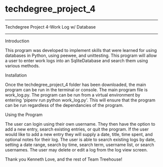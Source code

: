 # techdegree_project_4
_________________________________________

Techdegree Project 4-Work Log w/ Database
_________________________________________

Introduction

This program was developed to implement skills that were learned for using databases in Python, using peewee, and unittesting. This program will allow a user to enter work logs into an SqliteDatabase and search them using various methods.


Installation

Once the techdegree_project_4 folder has been downloaded, the main program can be run in the terminal or console. The main program file is work_log.py. The program can be run from a virtual environment by entering 'pipenv run python work_log.py'. This will ensure that the program can be run regardless of the dependancies of the program.


Using the Program

The user can login using their own username. They then have the option to add a new entry, search existing entries, or quit the program. If the user would like to add a new entry they will supply a date, title, time spent, and optional notes for their log. The user is able to search existing logs by date, setting a date range, search by time, search term, username list, or search usernames. The user may delete or edit a log from the log view screen.

Thank you Kenneth Love, and the rest of Team Treehouse!

